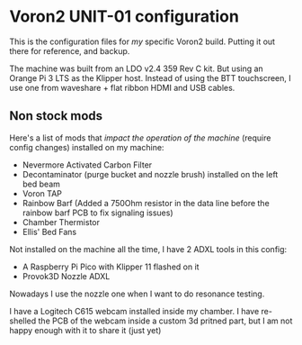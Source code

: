 # Voron2 UNIT-01 configuration

This is the configuration files for *my* specific Voron2 build. Putting it out there for reference, and backup.

The machine was built from an LDO v2.4 359 Rev C kit. But using an Orange Pi 3 LTS as the Klipper host. 
Instead of using the BTT touchscreen, I use one from waveshare + flat ribbon HDMI and USB cables.


## Non stock mods

Here's a list of mods that *impact the operation of the machine* (require config changes) installed on my machine:

- Nevermore Activated Carbon Filter
- Decontaminator (purge bucket and nozzle brush) installed on the left bed beam
- Voron TAP
- Rainbow Barf (Added a 750Ohm resistor in the data line before the rainbow barf PCB to fix signaling issues)
- Chamber Thermistor
- Ellis' Bed Fans

Not installed on the machine all the time, I have 2 ADXL tools in this config:

- A Raspberry Pi Pico with Klipper 11 flashed on it
- Provok3D Nozzle ADXL

Nowadays I use the nozzle one when I want to do resonance testing.

I have a Logitech C615 webcam installed inside my chamber. 
I have re-shelled the PCB of the webcam inside a custom 3d pritned part, but I am not happy enough with it to share it (just yet)
